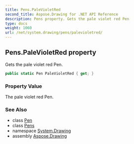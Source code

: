 ```yaml
---
title: Pens.PaleVioletRed
second_title: Aspose.Drawing for .NET API Reference
description: Pens property. Gets the pale violet red Pen
type: docs
weight: 1060
url: /net/system.drawing/pens/palevioletred/
---
```

## Pens.PaleVioletRed property

Gets the pale violet red Pen.

```csharp
public static Pen PaleVioletRed { get; }
```

### Property Value

The pale violet red Pen.

### See Also

* class [Pen](../../pen/)
* class [Pens](../)
* namespace [System.Drawing](../../pens/)
* assembly [Aspose.Drawing](../../../)


